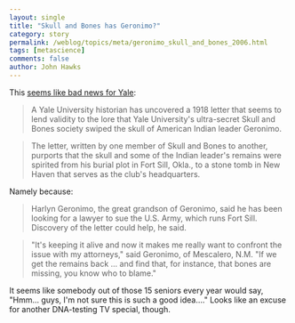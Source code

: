 ```yaml
---
layout: single 
title: "Skull and Bones has Geronimo?" 
category: story
permalink: /weblog/topics/meta/geronimo_skull_and_bones_2006.html
tags: [metascience] 
comments: false 
author: John Hawks 
---
```



<p>
This <a href="http://www.msnbc.msn.com/id/12591414">seems like bad news for Yale</a>:
</p>

<blockquote>A Yale University historian has uncovered a 1918 letter that seems to lend validity to the lore that Yale University's ultra-secret Skull and Bones society swiped the skull of American Indian leader Geronimo.</blockquote>

<blockquote>The letter, written by one member of Skull and Bones to another, purports that the skull and some of the Indian leader's remains were spirited from his burial plot in Fort Sill, Okla., to a stone tomb in New Haven that serves as the club's headquarters.</blockquote>

<p>
Namely because: 
</p>

<blockquote>Harlyn Geronimo, the great grandson of Geronimo, said he has been looking for a lawyer to sue the U.S. Army, which runs Fort Sill. Discovery of the letter could help, he said.</blockquote>

<blockquote>"It's keeping it alive and now it makes me really want to confront the issue with my attorneys," said Geronimo, of Mescalero, N.M. "If we get the remains back ... and find that, for instance, that bones are missing, you know who to blame."</blockquote>

<p>
It seems like somebody out of those 15 seniors every year would say, "Hmm... guys, I'm not sure this is such a good idea...." Looks like an excuse for another DNA-testing TV special, though. 
</p>

